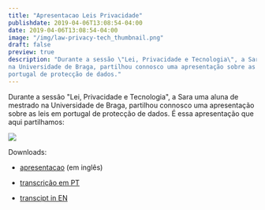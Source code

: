 ```yaml
---
title: "Apresentacao Leis Privacidade"
publishdate: 2019-04-06T13:08:54-04:00
date: 2019-04-06T13:08:54-04:00
image: "/img/law-privacy-tech_thumbnail.png"
draft: false
preview: true
description: "Durante a sessão \"Lei, Privacidade e Tecnologia\", a Sara uma aluna de mestrado
na Universidade de Braga, partilhou connosco uma apresentação sobre as leis em
portugal de protecção de dados."
---
```


Durante a sessão "Lei, Privacidade e Tecnologia", a Sara uma aluna de mestrado
na Universidade de Braga, partilhou connosco uma apresentação sobre as leis em
portugal de protecção de dados. É essa apresentação que aqui partilhamos:

![](/img/law-privacy-tech_thumbnail.png)

Downloads:

* [apresentacao](/resources/law-privacy-tech/law-privacy-tech_slides.pdf) (em inglês)

* [transcrição em PT](/resources/law-privacy-tech/law-privacy-tech_transcript_en.pdf)

* [transcipt in EN](/resources/law-privacy-tech/law-privacy-tech_transcript_pt.pdf)
